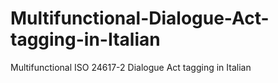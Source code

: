 # Multifunctional-Dialogue-Act-tagging-in-Italian
Multifunctional ISO 24617-2 Dialogue Act tagging in Italian
